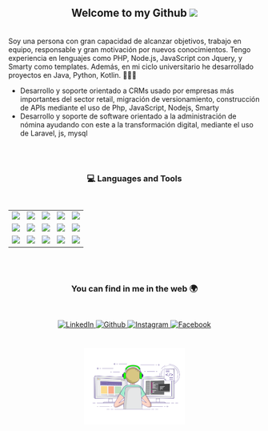 <h2 align="center"> Welcome to my Github <img src="https://github.com/TheDudeThatCode/TheDudeThatCode/blob/master/Assets/Earth.gif" width="24px"> </h2>
</br>
Soy una persona con gran capacidad de alcanzar objetivos, trabajo en equipo, responsable y gran motivación por nuevos conocimientos. Tengo experiencia en lenguajes como PHP, Node.js, JavaScript con Jquery, y Smarty como templates. Además, en mi ciclo universitario he desarrollado proyectos en Java, Python, Kotlin. 👨🏽‍💻

- Desarrollo y soporte orientado a CRMs usado por empresas más importantes del sector retail, migración de versionamiento, construcción de APIs mediante el uso de Php, JavaScript, Nodejs, Smarty
- Desarrollo y soporte de software orientado a la administración de nómina ayudando con este a la transformación digital, mediante el uso de Laravel, js, mysql

</br></br>
<h3 align="center"> 💻 Languages and Tools </h3>
</br>
<table align="center">
<tbody>
<tr>
<td align="center" width="20%">
<img height=60px src="https://www.vectorlogo.zone/logos/java/java-ar21.svg"> 
</td>

<td align="center" width="20%">
<img height=60px src="https://www.vectorlogo.zone/logos/springio/springio-ar21.svg"> 
</td>

<td align="center" width="20%">
<img height=60px src="https://www.vectorlogo.zone/logos/python/python-ar21.svg"> 
</td>
   
<td align="center" width="20%">
<img height=60px src="https://www.vectorlogo.zone/logos/kotlinlang/kotlinlang-ar21.svg"> 
</td>
   
<td align="center" width="20%">
<img height=60px src="https://www.vectorlogo.zone/logos/w3_html5/w3_html5-ar21.svg"> 
</td>
</tr>


<tr>
<td align="center" width="20%">
<img height=60px src="https://www.vectorlogo.zone/logos/mysql/mysql-ar21.svg"> 
</td>   
<td align="center" width="20%">
<img height=60px src="https://www.vectorlogo.zone/logos/postgresql/postgresql-horizontal.svg"> 
</td>

<td align="center" width="20%">
<img height=60px src="https://www.vectorlogo.zone/logos/github/github-ar21.svg"> 
</td>

<td align="center" width="20%">
<img height=60px src="https://www.vectorlogo.zone/logos/heroku/heroku-ar21.svg"> 
</td>
   
<td align="center" width="20%">
<img height=60px src="https://www.vectorlogo.zone/logos/w3_css/w3_css-ar21.svg"> 
</td>
</tr>
   
<tr>
<td align="center" width="20%">
<img height=60px src="https://www.vectorlogo.zone/logos/javascript/javascript-ar21.svg"> 
</td>   
<td align="center" width="20%">
<img height=60px src="https://www.vectorlogo.zone/logos/jquery/jquery-ar21.svg"> 
</td>

<td align="center" width="20%">
<img height=60px src="https://www.vectorlogo.zone/logos/json/json-ar21.svg"> 
</td>

<td align="center" width="20%">
<img height=60px src="https://www.vectorlogo.zone/logos/php/php-ar21.svg"> 
</td>
   
<td align="center" width="20%">
<img height=60px src="https://www.vectorlogo.zone/logos/laravel/laravel-ar21.svg"> 
</td>
</tr>

</tbody>
</table>

</br></br>
<!-- Social networks -->
<h3 align="center"> You can find in me in the web 🌍 </h3>
</br>
<p align="center">
<a href="https://linkedin.com/in/gean-carlo-cortes-mayorga-1b0a62158">
  <img height=60px alt="LinkedIn" width="60px" src="https://cdn.jsdelivr.net/npm/simple-icons@v3/icons/linkedin.svg" />
</a>
<a href="https://github.com/GeanDev2022">
  <img height=60px alt="Github" width="60px" src="https://cdn.jsdelivr.net/npm/simple-icons@v3/icons/github.svg" />
</a>
<a href="https://www.instagram.com/gean_cortes/">
  <img height=60px alt="Instagram" width="60px" src="https://cdn.jsdelivr.net/npm/simple-icons@v3/icons/instagram.svg" />
</a>
<a href="https://www.facebook.com/profile.php?id=100001003976038">
  <img height=60px alt="Facebook" width="60px" src="https://cdn.jsdelivr.net/npm/simple-icons@v3/icons/facebook.svg" />
</a>
</p>

<h1 align="center" href="https://github.com/GeanDev2022">
  <img  alt="Code gif" src="https://github.com/chandan-reddy-k/chandan-reddy-k/blob/master/assets/coding-freak.gif" width="40%" />
</h1>



<!-- statistics -->
<!--
<table align="center" width="100%"  border="0" cellpadding="0" cellspacing="0">
  <tr>
    <td align="center">
      <img align="left" src="https://github-readme-stats.vercel.app/api?username=GeanDev2022&show_icons=true&theme=dracula" />
    </td>
  </tr>
</table>
-->



<!--
**GeanDev2022/GeanDev2022** is a ✨ _special_ ✨ repository because its `README.md` (this file) appears on your GitHub profile.

Here are some ideas to get you started:

- 🔭 I’m currently working on ...
- 🌱 I’m currently learning ...
- 👯 I’m looking to collaborate on ...
- 🤔 I’m looking for help with ...
- 💬 Ask me about ...
- 📫 How to reach me: ...
- 😄 Pronouns: ...
- ⚡ Fun fact: ...
-->
